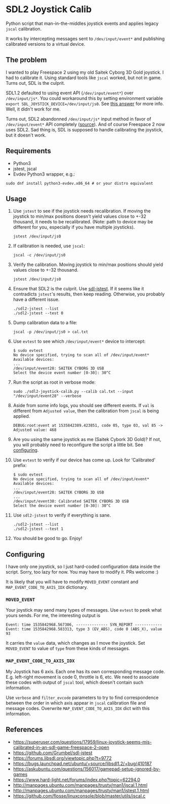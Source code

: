 # SDL2 Joystick Calib

Python script that man-in-the-middles joystick events and applies legacy
`jscal` calibration.

It works by intercepting messages sent to `/dev/input/event*` and publishing
calibrated versions to a virtual device.

## The problem

I wanted to play Freespace 2 using my old Saitek Cyborg 3D Gold joystick.
I had to calibrate it. Using standard tools like `jscal` worked, but not
in game. Turns out, SDL is the culprit.

SDL1.2 defaulted to using event API (`/dev/input/event*`) over `/dev/input/js*`.
You could workaround this by setting environment variable
`export SDL_JOYSTICK_DEVICE=/dev/input/js0`. See
[this answer](https://superuser.com/a/19481) for more info.
Well, it didn't work for me.

Turns out, SDL2 abandonned `/dev/input/js*` input method in favor of
`/dev/input/event*` API completely
([source](https://forums.libsdl.org/viewtopic.php?t=9772)).
And of course Freespace 2 now uses SDL2. Sad thing is, SDL is supposed to handle
calibrating the joystick, but it doesn't work.


## Requirements

* Python3
* jstest, jscal
* Evdev Python3 wrapper, e.g.:

```
sudo dnf install python3-evdev.x86_64 # or your distro equivalent
```


## Usage

1. Use `jstest` to see if the joystick needs recalibration. If moving the
joystick to min/max positions doesn't yield values close to +-32 thousand,
it needs to be recalibrated. (Note: path to device may be different for
you, especially if you have multiple joysticks).
    ```
    jstest /dev/input/js0
    ```

1. If calibration is needed, use `jscal`:
    ```
    jscal -c /dev/input/js0
    ```

1. Verify the calibration. Moving joystick to min/max positions should
yield values close to +-32 thousand.
    ```
    jstest /dev/input/js0
    ```

1. Ensure that SDL2 is the culprit. Use
[sdl-jstest](https://github.com/Grumbel/sdl-jstest). If it seems like it
contradicts `jstest`'s results, then keep reading. Otherwise, you probably
have a different issue.
    ```
    ./sdl2-jstest --list
    ./sdl2-jstest --test 0
    ```

1. Dump calibration data to a file:
    ```
    jscal -p /dev/input/js0 > cal.txt
    ```

1. Use `evtest` to see which `/dev/input/event*` device to intercept:
    ```
    $ sudo evtest
    No device specified, trying to scan all of /dev/input/event*
    Available devices:
    ...
    /dev/input/event28:	SAITEK CYBORG 3D USB
    Select the device event number [0-30]: 30^C
    ```

1. Run the script as root in verbose mode:
    ```
    sudo ./sdl2-joystick-calib.py --calib cal.txt --input "/dev/input/event28" --verbose
    ```

1. Aside from some info logs, you should see different events. If `val`
is different from `Adjusted value`, then the calibration from `jscal`
is being applied.
    ```
    DEBUG:root:event at 1535842389.423851, code 05, type 03, val 85	-> Adjusted value: 468
    ```

1. Are you using the same joystick as me (Saitek Cybork 3D Gold)? If not,
you will probably need to reconfigure the script a little bit. See
[configuring](#configuring).

1. Use `evtest` to verify if our device has come up. Look for 'Calibrated'
prefix:
    ```
    $ sudo evtest
    No device specified, trying to scan all of /dev/input/event*
    Available devices:
    ...
    /dev/input/event28:	SAITEK CYBORG 3D USB
    ...
    /dev/input/event30:	Calibrated SAITEK CYBORG 3D USB
    Select the device event number [0-30]: 30^C
    ```

1. Use `sdl2-jstest` to verify if everything is sane.
    ```
    ./sdl2-jstest --list
    ./sdl2-jstest --test 1
    ```

1. You should be good to go. Enjoy!

## Configuring

I have only one joystick, so I just hard-coded configuration data inside
the script. Sorry, too lazy for now. You may have to modify it. PRs welcome :)

It is likely that you will have to modify `MOVED_EVENT` constant and `MAP_EVENT_CODE_TO_AXIS_IDX` dictionary.

### `MOVED_EVENT`

Your joystick may send many types of messages. Use `evtest` to peek what yours
sends. For me, the interesting output is
```
Event: time 1535842968.567306, -------------- SYN_REPORT ------------
Event: time 1535842968.583313, type 3 (EV_ABS), code 0 (ABS_X), value 93
```
It carries the `value` data, which changes as I move the joystick.
Set `MOVED_EVENT` to value of `type` from these kinds of messages.

### `MAP_EVENT_CODE_TO_AXIS_IDX`

My Joystick has 6 axis. Each one has its own corresponding message code. E.g.
left-right movement is code 0, throttle is 6, etc. We need to associate these
codes with output of `jscal` tool, which doesn't contain such information.

Use `verbose` and `filter_evcode` parameters to try to find correspondence
between the order in which axis appear in `jscal` calibration file and message
codes. Overwrite `MAP_EVENT_CODE_TO_AXIS_IDX` dict with this information.


## References
* https://superuser.com/questions/17959/linux-joystick-seems-mis-calibrated-in-an-sdl-game-freespace-2-open
* https://github.com/Grumbel/sdl-jstest
* https://forums.libsdl.org/viewtopic.php?t=9772
* https://bugs.launchpad.net/ubuntu/+source/libsdl1.2/+bug/410187
* https://askubuntu.com/questions/156017/gamepad-setup-ignored-by-games
* https://www.hard-light.net/forums/index.php?topic=62294.0
* http://manpages.ubuntu.com/manpages/trusty/man1/jscal.1.html
* http://manpages.ubuntu.com/manpages/trusty/man1/jstest.1.html
* https://github.com/flosse/linuxconsole/blob/master/utils/jscal.c
